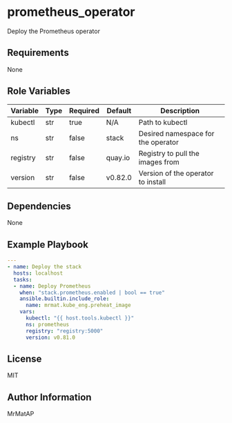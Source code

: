 prometheus_operator
=========

Deploy the Prometheus operator

Requirements
------------

None

Role Variables
--------------

| Variable | Type | Required | Default | Description                        |
|----------|------|----------|---------|------------------------------------|
| kubectl  | str  | true     | N/A     | Path to kubectl                    |
| ns       | str  | false    | stack   | Desired namespace for the operator |
| registry | str  | false    | quay.io | Registry to pull the images from   |
| version  | str  | false    | v0.82.0 | Version of the operator to install |

Dependencies
------------

None

Example Playbook
----------------

```yaml
---
- name: Deploy the stack
  hosts: localhost
  tasks:
  - name: Deploy Prometheus
    when: "stack.prometheus.enabled | bool == true"
    ansible.builtin.include_role:
      name: mrmat.kube_eng.preheat_image
    vars:
      kubectl: "{{ host.tools.kubectl }}"
      ns: prometheus
      registry: "registry:5000"
      version: v0.81.0
```

License
-------

MIT

Author Information
------------------

MrMatAP
